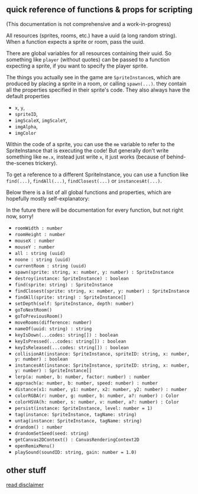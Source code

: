 ## quick reference of functions & props for scripting

(This documentation is not comprehensive and a work-in-progress)

All resources (sprites, rooms, etc.) have a uuid (a long random string). When a function expects a sprite or room, pass the uuid.

There are global variables for all resources containing their uuid. So something like `player` (without quotes) can be passed to a function expecting a sprite, if you want to specify the player sprite.

The things you actually see in the game are `SpriteInstance`s, which are produced by placing a sprite in a room, or calling `spawn(...)`. they contain all the properties specified in their sprite's code. They also always have the default properties

- `x`, `y`,
- `spriteID`,
- `imgScaleX`, `imgScaleY`,
- `imgAlpha`,
- `imgColor`

Within the code of a sprite, you can use the `me` variable to refer to the SpriteInstance that is executing the code! But generally don't write something like `me.x`, instead just write `x`, it just works (because of behind-the-scenes trickery).

To get a reference to a different SpriteInstance, you can use a function like `find(...)`, `findAll(...)`, `findClosest(...)` or `instancesAt(...)`.

Below there is a list of all global functions and properties, which are hopefully mostly self-explanatory:

In the future there will be documentation for every function, but not right now, sorry!

- `roomWidth : number`
- `roomHeight : number`
- `mouseX : number`
- `mouseY : number`
- `all : string (uuid)`
- `noone : string (uuid)`
- `currentRoom : string (uuid)`
- `spawn(sprite: string, x: number, y: number) : SpriteInstance`
- `destroy(instance: SpriteInstance) : boolean`
- `find(sprite: string) : SpriteInstance`
- `findClosest(sprite: string, x: number, y: number) : SpriteInstance`
- `findAll(sprite: string) : SpriteInstance[]`
- `setDepth(self: SpriteInstance, depth: number)`
- `goToNextRoom()`
- `goToPreviousRoom()`
- `moveRooms(difference: number)`
- `nameOf(uuid: string) : string`
- `keyIsDown(...codes: string[]) : boolean`
- `keyIsPressed(...codes: string[]) : boolean`
- `keyIsReleased(...codes: string[]) : boolean`
- `collisionAt(instance: SpriteInstance, spriteID: string, x: number, y: number) : boolean`
- `instancesAt(instance: SpriteInstance, spriteID: string, x: number, y: number) : SpriteInstance[]`
- `lerp(a: number, b: number, factor: number) : number`
- `approach(a: number, b: number, speed: number) : number`
- `distance(x1: number, y1: number, x2: number, y2: number) : number`
- `colorRGBA(r: number, g: number, b: number, a?: number) : Color`
- `colorHSVA(h: number, s: number, v: number, a?: number) : Color`
- `persist(instance: SpriteInstance, level: number = 1)`
- `tag(instance: SpriteInstance, tagName: string)`
- `untag(instance: SpriteInstance, tagName: string)`
- `drandom() : number`
- `drandomSetSeed(seed: string)`
- `getCanvas2DContext() : CanvasRenderingContext2D`
- `openRemixMenu()`
- `playSound(soundID: string, gain: number = 1.0)`

## other stuff

[read disclaimer](disclaimer)